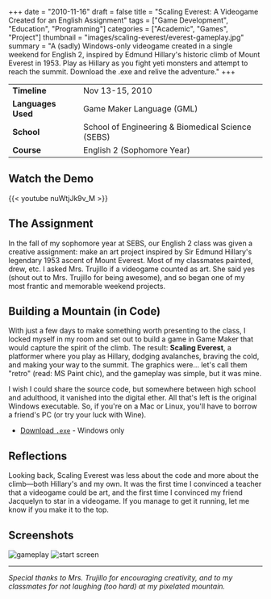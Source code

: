 +++
date = "2010-11-16"
draft = false
title = "Scaling Everest: A Videogame Created for an English Assignment"
tags = ["Game Development", "Education", "Programming"]
categories = ["Academic", "Games", "Project"]
thumbnail = "images/scaling-everest/everest-gameplay.jpg"
summary = "A (sadly) Windows-only videogame created in a single weekend for English 2, inspired by Edmund Hillary's historic climb of Mount Everest in 1953. Play as Hillary as you fight yeti monsters and attempt to reach the summit. Download the .exe and relive the adventure."
+++

| | |
| --- | --- |
| **Timeline** | Nov 13-15, 2010 |
| **Languages Used** | Game Maker Language (GML) |
| **School** | School of Engineering & Biomedical Science (SEBS) |
| **Course** | English 2 (Sophomore Year) |

## Watch the Demo

{{< youtube nuWtjJk9v_M >}}

## The Assignment

In the fall of my sophomore year at SEBS, our English 2 class was given a creative assignment: make an art project inspired by Sir Edmund Hillary's legendary 1953 ascent of Mount Everest. Most of my classmates painted, drew, etc. I asked Mrs. Trujillo if a videogame counted as art. She said yes (shout out to Mrs. Trujillo for being awesome), and so began one of my most frantic and memorable weekend projects.

## Building a Mountain (in Code)

With just a few days to make something worth presenting to the class, I locked myself in my room and set out to build a game in Game Maker that would capture the spirit of the climb. The result: **Scaling Everest**, a platformer where you play as Hillary, dodging avalanches, braving the cold, and making your way to the summit. The graphics were... let's call them "retro" (read: MS Paint chic), and the gameplay was simple, but it was mine.

I wish I could share the source code, but somewhere between high school and adulthood, it vanished into the digital ether. All that's left is the original Windows executable. So, if you're on a Mac or Linux, you'll have to borrow a friend's PC (or try your luck with Wine).

- [Download `.exe`](../../static/bin/ScalingEverest.exe) - Windows only

## Reflections

Looking back, Scaling Everest was less about the code and more about the climb—both Hillary's and my own. It was the first time I convinced a teacher that a videogame could be art, and the first time I convinced my friend Jacquelyn to star in a videogame. If you manage to get it running, let me know if you make it to the top.

## Screenshots

![gameplay](../../images/scaling-everest/everest-gameplay.jpg)
![start screen](../../images/scaling-everest/everest-start-screen.png)

---

*Special thanks to Mrs. Trujillo for encouraging creativity, and to my classmates for not laughing (too hard) at my pixelated mountain.*

